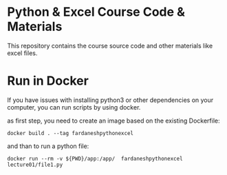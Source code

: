 # Python & Excel Course Code & Materials

This repository contains the course source code and other materials like excel files.



# Run in Docker
If you have issues with installing python3 or other dependencies on your computer, you can run scripts by using docker.


as first step, you need to create an image based on the existing Dockerfile:

`docker build . --tag fardaneshpythonexcel`


and than to run a python file:

`docker run --rm -v ${PWD}/app:/app/  fardaneshpythonexcel lecture01/file1.py`

